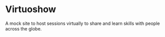 # Virtuoshow
A mock site to host sessions virtually to share and learn skills with people across the globe.
